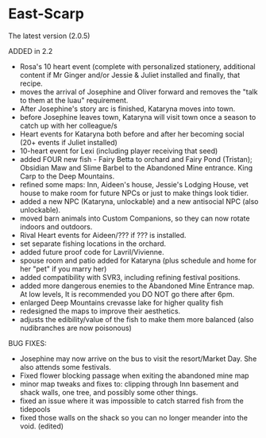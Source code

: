 # East-Scarp
The latest version (2.0.5)

ADDED in 2.2
- Rosa's 10 heart event (complete with personalized stationery, additional content if Mr Ginger and/or Jessie & Juliet installed and finally, that recipe.
- moves the arrival of Josephine and Oliver forward and removes the "talk to them at the luau" requirement.
- After Josephine's story arc is finished, Kataryna moves into town.
- before Josephine leaves town, Kataryna will visit town once a season to catch up with her colleague/s
- Heart events for Kataryna both before and after her becoming social (20+ events if Juliet installed)
- 10-heart event for Lexi (including player receiving that seed)
- added FOUR new fish - Fairy Betta to orchard and Fairy Pond (Tristan); Obsidian Maw and Slime Barbel to the Abandoned Mine entrance. King Carp to the Deep Mountains.
- refined some maps: Inn, Aideen's house, Jessie's Lodging House, vet house to make room for future NPCs or just to make things look tidier.
- added a new NPC (Kataryna, unlockable) and a new antisocial NPC (also unlockable).
- moved barn animals into Custom Companions, so they can now rotate indoors and outdoors.
- Rival Heart events for Aideen/??? if ??? is installed.
- set separate fishing locations in the orchard.
- added future proof code for Lavril/Vivienne.
- spouse room and patio added for Kataryna (plus schedule and home for her "pet" if you marry her) 
- added compatibility with SVR3, including refining festival positions.
- added more dangerous enemies to the Abandoned Mine Entrance map. At low levels, It is recommended you DO NOT go there after 6pm.
- enlarged Deep Mountains crevasse lake for higher quality fish
- redesigned the maps to improve their aesthetics.
- adjusts the edibility/value of the fish to make them more balanced (also nudibranches are now poisonous) 

BUG FIXES:
- Josephine may now arrive on the bus to visit the resort/Market Day. She also attends some festivals.
- Fixed flower blocking passage when exiting the abandoned mine map
- minor map tweaks and fixes to: clipping through Inn basement and shack walls, one tree, and possibly some other things.
- fixed an issue where it was impossible to catch starred fish from the tidepools
- fixed those walls on the shack so you can no longer meander into the void. (edited)
